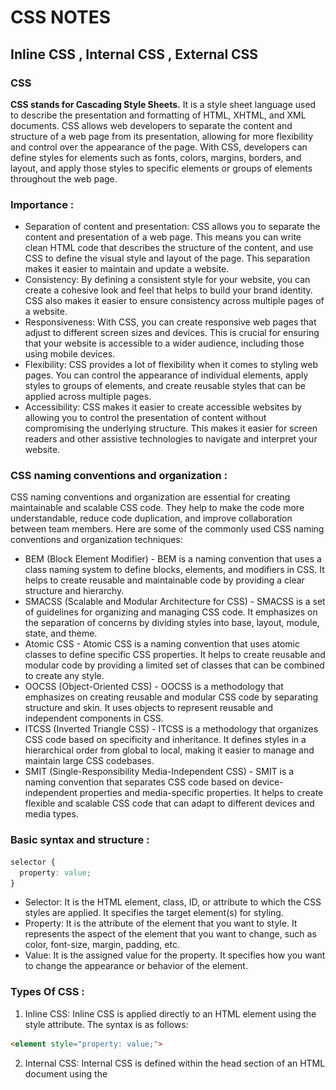 # CSS NOTES

## Inline CSS , Internal CSS , External CSS

### CSS
__CSS stands for Cascading Style Sheets.__ It is a style sheet language used to describe the presentation and formatting of HTML, XHTML, and XML documents. CSS allows web developers to separate the content and structure of a web page from its presentation, allowing for more flexibility and control over the appearance of the page. With CSS, developers can define styles for elements such as fonts, colors, margins, borders, and layout, and apply those styles to specific elements or groups of elements throughout the web page. 

### Importance :
- Separation of content and presentation: CSS allows you to separate the content and presentation of a web page. This means you can write clean HTML code that describes the structure of the content, and use CSS to define the visual style and layout of the page. This separation makes it easier to maintain and update a website.
- Consistency: By defining a consistent style for your website, you can create a cohesive look and feel that helps to build your brand identity. CSS also makes it easier to ensure consistency across multiple pages of a website.
- Responsiveness: With CSS, you can create responsive web pages that adjust to different screen sizes and devices. This is crucial for ensuring that your website is accessible to a wider audience, including those using mobile devices.
- Flexibility: CSS provides a lot of flexibility when it comes to styling web pages. You can control the appearance of individual elements, apply styles to groups of elements, and create reusable styles that can be applied across multiple pages.
- Accessibility: CSS makes it easier to create accessible websites by allowing you to control the presentation of content without compromising the underlying structure. This makes it easier for screen readers and other assistive technologies to navigate and interpret your website.

### CSS naming conventions and organization :
CSS naming conventions and organization are essential for creating maintainable and scalable CSS code. They help to make the code more understandable, reduce code duplication, and improve collaboration between team members. Here are some of the commonly used CSS naming conventions and organization techniques:
- BEM (Block Element Modifier) - BEM is a naming convention that uses a class naming system to define blocks, elements, and modifiers in CSS. It helps to create reusable and maintainable code by providing a clear structure and hierarchy.
- SMACSS (Scalable and Modular Architecture for CSS) - SMACSS is a set of guidelines for organizing and managing CSS code. It emphasizes on the separation of concerns by dividing styles into base, layout, module, state, and theme.
- Atomic CSS - Atomic CSS is a naming convention that uses atomic classes to define specific CSS properties. It helps to create reusable and modular code by providing a limited set of classes that can be combined to create any style.
- OOCSS (Object-Oriented CSS) - OOCSS is a methodology that emphasizes on creating reusable and modular CSS code by separating structure and skin. It uses objects to represent reusable and independent components in CSS.
- ITCSS (Inverted Triangle CSS) - ITCSS is a methodology that organizes CSS code based on specificity and inheritance. It defines styles in a hierarchical order from global to local, making it easier to manage and maintain large CSS codebases.
- SMIT (Single-Responsibility Media-Independent CSS) - SMIT is a naming convention that separates CSS code based on device-independent properties and media-specific properties. It helps to create flexible and scalable CSS code that can adapt to different devices and media types.

### Basic syntax and structure :
```css
selector {
  property: value;
}
```

- Selector: It is the HTML element, class, ID, or attribute to which the CSS styles are applied. It specifies the target element(s) for styling.
- Property: It is the attribute of the element that you want to style. It represents the aspect of the element that you want to change, such as color, font-size, margin, padding, etc.
- Value: It is the assigned value for the property. It specifies how you want to change the appearance or behavior of the element.


### Types Of CSS :
1. Inline CSS: Inline CSS is applied directly to an HTML element using the style attribute. The syntax is as follows:
```html
<element style="property: value;">
```

2. Internal CSS: Internal CSS is defined within the head section of an HTML document using the <style> tag. The syntax is as follows:
```html
<head>
  <style>
    selector {
      property: value;
    }
  </style>
</head>
```
3. External CSS: External CSS is defined in a separate CSS file and linked to an HTML document using the <link> tag. The syntax is as follows:
```html
<head>
  <link rel="stylesheet" type="text/css" href="path/to/file.css">
</head>
Example  :
<!DOCTYPE html>
<html lang="en">
<head>
    <meta charset="UTF-8">
    <meta http-equiv="X-UA-Compatible" content="IE=edge">
    <meta name="viewport" content="width=device-width, initial-scale=1.0">
    <title>Document</title>
    <link rel="stylesheet" href="./Style.css"/>
</head>
<style>
    h1{
        color:red;
    }
    .myHead{
        color:bisque;
    background-color: black;
    margin: 10px;
    }
    #mythirdelement{
        color: brown;
    }
    .myptag{
        color: rgb(24, 91, 102);
    }
</style>
<body>
    <h1>Internal CSS</h1>
    <h2 class="myHead">This is my heading</h2>
    <h2 class="myHead">This is my heading</h2>
    <h2 id="mythirdelement">This is my heading</h2>
    <p class="myptag">This is a paragraph</p>
    <p class="myptag">This is a paragraph</p>
    <h1>Inline CSS</h1>
    <h2 style="color: red;background-color:aqua;margin:10px;">Hello This is a heading</h2>
    <h1>External CSS</h1>
    <h3 class="myHeadex">This is my heading</h3>
    <h3 class="myHeadex">This is my heading</h3>
    <h3 id="mythirdelementex">This is my heading</h3>
    <p class="myptagex">This is a paragraph</p>
    <p class="myptagex">This is a paragraph</p>
</body>
</html>
``` 
**CSS**
```css
h3{
    color:rgb(114, 52, 156);
}
.myHeadex{
    color:rgb(112, 72, 24);
background-color: rgb(238, 206, 206);
margin: 10px;
}
#mythirdelementex{
    color: rgb(165, 42, 73);
}
.myptagex{
    color: rgb(63, 38, 7);
}
```

### Ouput:
![Alt text](image.png)



## Styling Container & Text Formatting

In CSS, classes and IDs are used to apply styles to specific HTML elements on a page. Both classes and IDs are defined using a selector followed by a name, and then enclosed in curly brackets.

The syntax for defining a class in CSS is:
```css
.class-name {
  /* CSS rules */
}
```
Here, .class-name is the selector for the class, followed by the CSS rules that apply to elements with that class.

The syntax for defining an ID in CSS is:
```css
#id-name {
  /* CSS rules */
}
```
Here, #id-name is the selector for the ID, followed by the CSS rules that apply to elements with that ID.

Classes are often used to apply styles to multiple elements that share a common set of characteristics, while IDs are typically used to apply styles to a single, unique element on a page.

To apply a class or ID to an HTML element, you can use the class and id attributes, respectively. For example:
```html
<div class="box" id="main-box"></div>
```
Here, the div element has a class of "box" and an ID of "main-box", which can be used to apply styles to that element in CSS.

Some commonly used CSS properties that are often applied to classes and IDs include padding, margin, display, flex-direction, and justify-content.

padding is used to create space within an element's content area.
margin is used to create space outside of an element's border.
display is used to control how an element is displayed on the page.
flex-direction is used to specify the direction of a flex container's main axis.
justify-content is used to align flex items along the main axis of a flex container.
Example :

```html
<!DOCTYPE html>
<html lang="en">
<head>
    <meta charset="UTF-8">
    <meta http-equiv="X-UA-Compatible" content="IE=edge">
    <meta name="viewport" content="width=device-width, initial-scale=1.0">
    <title>Document</title>
</head>
<style>
    .container{
        background-color: aquamarine;
        padding: 20px;
        margin: 20px 10px;
        color: brown;
        width: 500px;
        text-align: center;
    }
    .box1{
        width: 100px;
        height: 100px;
        background-color:blueviolet;
        margin: 10px;
        display: flex;
    }
    .flexb{
        background-color: rgb(207, 146, 72);
        display: flex;
        flex-direction: row;
        justify-content: center;
        width: 100%;
        height:100%;
    }
    .head1{
        color:blue;
        font-size: 50px;
        font-weight: 700;
        font-family: 'Franklin Gothic Medium', 'Arial Narrow', Arial, sans-serif;
        background-color: aqua;
        margin: 20px 50px;
        padding: 20px 50px;
        border: 1px dotted red;
    }
</style>
<body>
    <div class="container">
        <h1>Welcome to my website</h1>
        <p>This is sample paragraph with some text</p>
    </div>
    <div class="flexa">
        <div class="box1"></div>
        <div class="box1"></div>
        <div class="box1"></div>
    </div>
    <div class="flexb"></div>
    <h1>Text1</h1>

</div>
<h1 class="head1">This is my text</h1>
</body>
</html>
```

Output :
![Alt text](image-1.png)